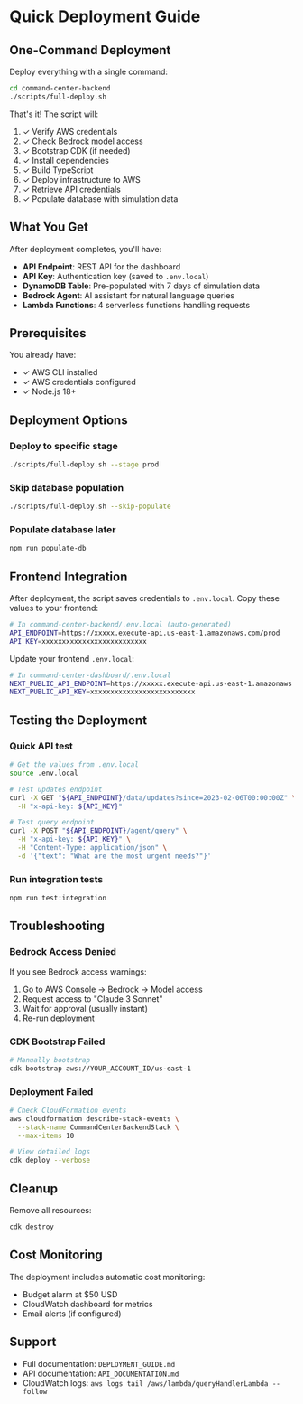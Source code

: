 # Quick Deployment Guide

## One-Command Deployment

Deploy everything with a single command:

```bash
cd command-center-backend
./scripts/full-deploy.sh
```

That's it! The script will:
1. ✓ Verify AWS credentials
2. ✓ Check Bedrock model access
3. ✓ Bootstrap CDK (if needed)
4. ✓ Install dependencies
5. ✓ Build TypeScript
6. ✓ Deploy infrastructure to AWS
7. ✓ Retrieve API credentials
8. ✓ Populate database with simulation data

## What You Get

After deployment completes, you'll have:

- **API Endpoint**: REST API for the dashboard
- **API Key**: Authentication key (saved to `.env.local`)
- **DynamoDB Table**: Pre-populated with 7 days of simulation data
- **Bedrock Agent**: AI assistant for natural language queries
- **Lambda Functions**: 4 serverless functions handling requests

## Prerequisites

You already have:
- ✓ AWS CLI installed
- ✓ AWS credentials configured
- ✓ Node.js 18+

## Deployment Options

### Deploy to specific stage
```bash
./scripts/full-deploy.sh --stage prod
```

### Skip database population
```bash
./scripts/full-deploy.sh --skip-populate
```

### Populate database later
```bash
npm run populate-db
```

## Frontend Integration

After deployment, the script saves credentials to `.env.local`. Copy these values to your frontend:

```bash
# In command-center-backend/.env.local (auto-generated)
API_ENDPOINT=https://xxxxx.execute-api.us-east-1.amazonaws.com/prod
API_KEY=xxxxxxxxxxxxxxxxxxxxxxxxxx
```

Update your frontend `.env.local`:
```bash
# In command-center-dashboard/.env.local
NEXT_PUBLIC_API_ENDPOINT=https://xxxxx.execute-api.us-east-1.amazonaws.com/prod
NEXT_PUBLIC_API_KEY=xxxxxxxxxxxxxxxxxxxxxxxxxx
```

## Testing the Deployment

### Quick API test
```bash
# Get the values from .env.local
source .env.local

# Test updates endpoint
curl -X GET "${API_ENDPOINT}/data/updates?since=2023-02-06T00:00:00Z" \
  -H "x-api-key: ${API_KEY}"

# Test query endpoint
curl -X POST "${API_ENDPOINT}/agent/query" \
  -H "x-api-key: ${API_KEY}" \
  -H "Content-Type: application/json" \
  -d '{"text": "What are the most urgent needs?"}'
```

### Run integration tests
```bash
npm run test:integration
```

## Troubleshooting

### Bedrock Access Denied
If you see Bedrock access warnings:
1. Go to AWS Console → Bedrock → Model access
2. Request access to "Claude 3 Sonnet"
3. Wait for approval (usually instant)
4. Re-run deployment

### CDK Bootstrap Failed
```bash
# Manually bootstrap
cdk bootstrap aws://YOUR_ACCOUNT_ID/us-east-1
```

### Deployment Failed
```bash
# Check CloudFormation events
aws cloudformation describe-stack-events \
  --stack-name CommandCenterBackendStack \
  --max-items 10

# View detailed logs
cdk deploy --verbose
```

## Cleanup

Remove all resources:
```bash
cdk destroy
```

## Cost Monitoring

The deployment includes automatic cost monitoring:
- Budget alarm at $50 USD
- CloudWatch dashboard for metrics
- Email alerts (if configured)

## Support

- Full documentation: `DEPLOYMENT_GUIDE.md`
- API documentation: `API_DOCUMENTATION.md`
- CloudWatch logs: `aws logs tail /aws/lambda/queryHandlerLambda --follow`
